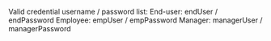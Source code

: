  Valid credential username / password list:
    End-user: endUser / endPassword
    Employee: empUser / empPassword
    Manager: managerUser / managerPassword
